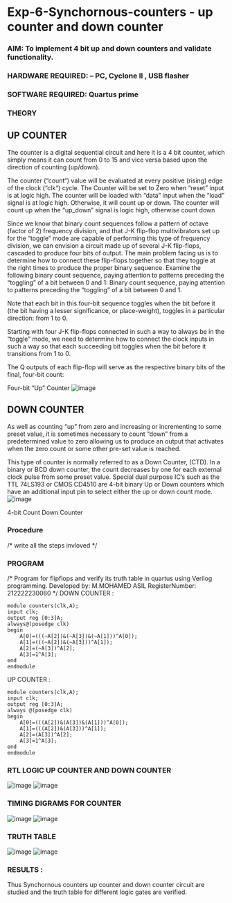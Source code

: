 # Exp-6-Synchornous-counters - up counter and down counter 
### AIM: To implement 4 bit up and down counters and validate  functionality.
### HARDWARE REQUIRED:  – PC, Cyclone II , USB flasher
### SOFTWARE REQUIRED:   Quartus prime
### THEORY 

## UP COUNTER 
The counter is a digital sequential circuit and here it is a 4 bit counter, which simply means it can count from 0 to 15 and vice versa based upon the direction of counting (up/down). 

The counter (“count“) value will be evaluated at every positive (rising) edge of the clock (“clk“) cycle.
The Counter will be set to Zero when “reset” input is at logic high.
The counter will be loaded with “data” input when the “load” signal is at logic high. Otherwise, it will count up or down.
The counter will count up when the “up_down” signal is logic high, otherwise count down

Since we know that binary count sequences follow a pattern of octave (factor of 2) frequency division, and that J-K flip-flop multivibrators set up for the “toggle” mode are capable of performing this type of frequency division, we can envision a circuit made up of several J-K flip-flops, cascaded to produce four bits of output.
The main problem facing us is to determine how to connect these flip-flops together so that they toggle at the right times to produce the proper binary sequence.
Examine the following binary count sequence, paying attention to patterns preceding the “toggling” of a bit between 0 and 1:
Binary count sequence, paying attention to patterns preceding the “toggling” of a bit between 0 and 1.

Note that each bit in this four-bit sequence toggles when the bit before it (the bit having a lesser significance, or place-weight), toggles in a particular direction: from 1 to 0.



 
 

Starting with four J-K flip-flops connected in such a way to always be in the “toggle” mode, we need to determine how to connect the clock inputs in such a way so that each succeeding bit toggles when the bit before it transitions from 1 to 0.

The Q outputs of each flip-flop will serve as the respective binary bits of the final, four-bit count:

 
 

Four-bit “Up” Counter
![image](https://user-images.githubusercontent.com/36288975/169644758-b2f4339d-9532-40c5-af40-8f4f8c942e2c.png)



## DOWN COUNTER 

As well as counting “up” from zero and increasing or incrementing to some preset value, it is sometimes necessary to count “down” from a predetermined value to zero allowing us to produce an output that activates when the zero count or some other pre-set value is reached.

This type of counter is normally referred to as a Down Counter, (CTD). In a binary or BCD down counter, the count decreases by one for each external clock pulse from some preset value. Special dual purpose IC’s such as the TTL 74LS193 or CMOS CD4510 are 4-bit binary Up or Down counters which have an additional input pin to select either the up or down count mode.
![image](https://user-images.githubusercontent.com/36288975/169644844-1a14e123-7228-4ed8-81a9-eb937dff4ac8.png)


4-bit Count Down Counter
### Procedure
/* write all the steps invloved */



### PROGRAM 
/*
Program for flipflops  and verify its truth table in quartus using Verilog programming.
Developed by: M.MOHAMED ASIL
RegisterNumber:  212222230080
*/
DOWN COUNTER :
```
module counters(clk,A);
input clk;
output reg [0:3]A;
always@(posedge clk)
begin
	A[0]=(((~A[2])&(~A[3])&(~A[1]))^A[0]);
	A[1]=(((~A[2])&(~A[3]))^A[1]);
	A[2]=(~A[3])^A[2];
	A[3]=1^A[3];
end
endmodule
```
UP COUNTER :
```
module counters(clk,A);
input clk;
output reg [0:3]A;
always @(posedge clk)
begin
	A[0]=(((A[2])&(A[3])&(A[1]))^A[0]);
	A[1]=(((A[2])&(A[3]))^A[1]);
	A[2]=(A[3])^A[2];
	A[3]=1^A[3];
end
endmodule
```




### RTL LOGIC UP COUNTER AND DOWN COUNTER  


![image](https://github.com/Asilsathik/Exp-7-Synchornous-counters-/assets/119476247/7ac27c6e-3601-409e-865c-c724ce0dac2b)
![image](https://github.com/Asilsathik/Exp-7-Synchornous-counters-/assets/119476247/60873839-1ad4-4eaa-ab6c-1891b09e8520)







### TIMING DIGRAMS FOR COUNTER  
![image](https://github.com/Asilsathik/Exp-7-Synchornous-counters-/assets/119476247/77929f6e-06f4-40f0-95ec-d7d6446a3db6)
![image](https://github.com/Asilsathik/Exp-7-Synchornous-counters-/assets/119476247/ea3f6349-2ce3-4def-b729-c39d22e854af)






### TRUTH TABLE 
![image](https://github.com/Asilsathik/Exp-7-Synchornous-counters-/assets/119476247/eefcbae4-ca4c-4052-9684-a4ad2fb43271)
![image](https://github.com/Asilsathik/Exp-7-Synchornous-counters-/assets/119476247/6b0b1a90-7420-4236-8da6-298429b37cf0)






### RESULTS :
Thus Synchornous counters up counter and down counter circuit are studied and the truth table for different logic gates are verified.
